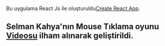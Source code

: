 Bu uygulama React Js ile oluşturuldu[Create React App](https://github.com/facebook/create-react-app).

## Selman Kahya'nın Mouse Tıklama oyunu [Videosu](https://youtu.be/kVKDc2yX0Bc) ilham alınarak geliştirildi.
